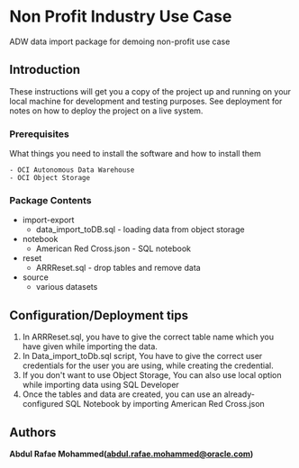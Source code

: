 # Non Profit Industry Use Case

ADW data import package for demoing non-profit use case

## Introduction

These instructions will get you a copy of the project up and running on your local machine for development and testing purposes. See deployment for notes on how to deploy the project on a live system.

### Prerequisites

What things you need to install the software and how to install them

```
- OCI Autonomous Data Warehouse
- OCI Object Storage
```

### Package Contents

* import-export
  * data_import_toDB.sql - loading data from object storage
* notebook
  * American Red Cross.json - SQL notebook
* reset
  * ARRReset.sql - drop tables and remove data
* source
  * various datasets


## Configuration/Deployment tips

1. In ARRReset.sql, you have to give the correct table name which you have given while importing the data.
2. In Data_import_toDb.sql script, You have to give the correct user credentials for the user you are using, while creating the credential.
3. If you don't want to use Object Storage, You can also use local option while importing data using SQL Developer
4. Once the tables and data are created, you can use an already-configured SQL Notebook by importing American Red Cross.json

## Authors

**Abdul Rafae Mohammed(abdul.rafae.mohammed@oracle.com)**

